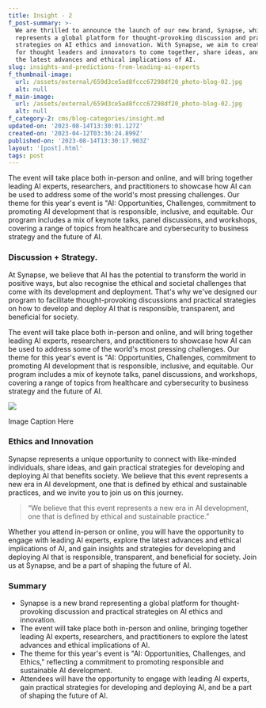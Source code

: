 ```yaml
---
title: Insight - 2
f_post-summary: >-
  We are thrilled to announce the launch of our new brand, Synapse, which
  represents a global platform for thought-provoking discussion and practical
  strategies on AI ethics and innovation. With Synapse, we aim to create a space
  for thought leaders and innovators to come together, share ideas, and explore
  the latest advances and ethical implications of AI.
slug: insights-and-predictions-from-leading-ai-experts
f_thumbnail-image:
  url: /assets/external/659d3ce5ad8fccc67298df20_photo-blog-02.jpg
  alt: null
f_main-image:
  url: /assets/external/659d3ce5ad8fccc67298df20_photo-blog-02.jpg
  alt: null
f_category-2: cms/blog-categories/insight.md
updated-on: '2023-08-14T13:30:01.127Z'
created-on: '2023-04-12T03:36:24.899Z'
published-on: '2023-08-14T13:30:17.903Z'
layout: '[post].html'
tags: post
---
```


The event will take place both in-person and online, and will bring together leading AI experts, researchers, and practitioners to showcase how AI can be used to address some of the world's most pressing challenges. Our theme for this year's event is "AI: Opportunities, Challenges, commitment to promoting AI development that is responsible, inclusive, and equitable. Our program includes a mix of keynote talks, panel discussions, and workshops, covering a range of topics from healthcare and cybersecurity to business strategy and the future of AI.

### Discussion + Strategy.

At Synapse, we believe that AI has the potential to transform the world in positive ways, but also recognise the ethical and societal challenges that come with its development and deployment. That's why we've designed our program to facilitate thought-provoking discussions and practical strategies on how to develop and deploy AI that is responsible, transparent, and beneficial for society.

The event will take place both in-person and online, and will bring together leading AI experts, researchers, and practitioners to showcase how AI can be used to address some of the world's most pressing challenges. Our theme for this year's event is "AI: Opportunities, Challenges, commitment to promoting AI development that is responsible, inclusive, and equitable. Our program includes a mix of keynote talks, panel discussions, and workshops, covering a range of topics from healthcare and cybersecurity to business strategy and the future of AI.

![](/assets/external/659d3ce5ad8fccc67298df1d_photo-landscape-03.jpg)

Image Caption Here

### Ethics and Innovation

Synapse represents a unique opportunity to connect with like-minded individuals, share ideas, and gain practical strategies for developing and deploying AI that benefits society. We believe that this event represents a new era in AI development, one that is defined by ethical and sustainable practices, and we invite you to join us on this journey.

> “We believe that this event represents a new era in AI development, one that is defined by ethical and sustainable practice.”

Whether you attend in-person or online, you will have the opportunity to engage with leading AI experts, explore the latest advances and ethical implications of AI, and gain insights and strategies for developing and deploying AI that is responsible, transparent, and beneficial for society. Join us at Synapse, and be a part of shaping the future of AI.

### Summary

*   Synapse is a new brand representing a global platform for thought-provoking discussion and practical strategies on AI ethics and innovation.
*   The event will take place both in-person and online, bringing together leading AI experts, researchers, and practitioners to explore the latest advances and ethical implications of AI.
*   The theme for this year's event is "AI: Opportunities, Challenges, and Ethics," reflecting a commitment to promoting responsible and sustainable AI development.
*   Attendees will have the opportunity to engage with leading AI experts, gain practical strategies for developing and deploying AI, and be a part of shaping the future of AI.
